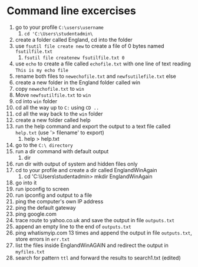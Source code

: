 Command line excercises
===

1. go to your profile `C:\users\username` 
   1. `cd 'C:\Users\studentadmin\`
2. create a folder called England, cd into the folder
3. use `fsutil file create new` to create a file of 0 bytes named `fsutilfile.txt` 
   1. `fsutil file createnew fsutilfile.txt 0`
4. use `echo` to create a file called `echofile.txt` with one line of text reading `This is my echo file`
5. rename both files to `newechofile.txt` and `newfsutilefile.txt` else
6. create a new folder in the England folder called win
7. copy `newechofile.txt` to `win`
8. Move `newfsutilfile.txt` to `win`
9. cd into `win` folder
10. cd all the way up to `C:` using `CD ..`
11. cd all the way back to the `win` folder
12. create a new folder called help
13. run the help command and export the output to a text file called `help.txt`  (use '> filename' to export)
    1. help > help.txt
14. go to the `C:\ directory`
15. run a dir command with default output
    1. dir
16. run dir with output of system and hidden files only
17. cd to your profile and create a dir called EnglandWinAgain
    1. cd 'C:\Users\studentadmin> mkdir EnglandWinAgain
1.  go into it
2.  run ipconfig to screen
3.  run ipconfig and output to a file
4.  ping the computer's own IP address
5.  ping the default gateway
6.  ping google.com
7.  trace route to yahoo.co.uk and save the output in file `outputs.txt`
8.  append an empty line to the end of `outputs.txt`
9.  ping whatismyip.com 13 times and append the output in file `outputs.txt`, store errors in `err.txt`
10. list the files inside EnglandWinAGAIN and redirect the output in `myfiles.txt`
11. search for pattern `ttl` and forward the results to search1.txt (edited)